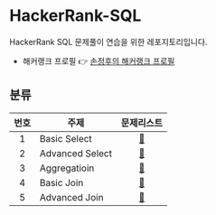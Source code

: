 # HackerRank-SQL
HackerRank SQL 문제풀이 연습을 위한 레포지토리입니다.

- 해커랭크 프로필 👉 [손정후의 해커랭크 프로필](https://www.hackerrank.com/profile/sjh05109)


## 분류
|번호|주제|문제리스트|
|:---:|----|:-------:|
|1|Basic Select|[🔗](https://www.hackerrank.com/domains/sql?filters%5Bsubdomains%5D%5B%5D=select)|
|2|Advanced Select|[🔗](https://www.hackerrank.com/domains/sql?filters%5Bsubdomains%5D%5B%5D=advanced-select)|
|3|Aggregatioin|[🔗](https://www.hackerrank.com/domains/sql?filters%5Bsubdomains%5D%5B%5D=aggregation)|
|4|Basic Join|[🔗](https://www.hackerrank.com/domains/sql?filters%5Bsubdomains%5D%5B%5D=join)|
|5|Advanced Join|[🔗](https://www.hackerrank.com/domains/sql?filters%5Bsubdomains%5D%5B%5D=advanced-join)|
